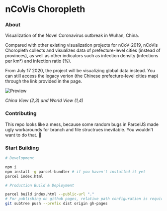 # nCoVis Choropleth

### About

Visualization of the Novel Coronavirus outbreak in Wuhan, China. 

Compared with other existing visualization projects for nCoV-2019, nCoVis Choropleth collects and visualizes data of prefecture-level cities (instead of provinces), as well as other indicators such as infection density (infections per km²) and infection ratio (%).

From July 17 2020, the project will be visualizing global data instead. You can still access the legacy verion (the Chinese prefecture-level cities map) through the link provided in the page.

![Preview](https://i.imgur.com/n9hVX6a.jpg "Preview")

*China View (2,3) and World View (1,4)*

### Contributing

This repo looks like a mess, because some random bugs in ParcelJS made ugly workarounds for branch and file structrues inevitable. You wouldn't want to do that. 🤦

### Start Building

```sh
# Development

npm i
npm install -g parcel-bundler # if you haven't installed it yet
parcel index.html

# Production Build & Deployment

parcel build index.html --public-url "."
# For publishing on github pages, relative path configuration is required.
git subtree push --prefix dist origin gh-pages
```

